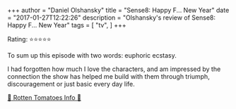 +++
author = "Daniel Olshansky"
title = "Sense8: Happy F... New Year"
date = "2017-01-27T12:22:26"
description = "Olshansky's review of Sense8: Happy F... New Year"
tags = [
    "tv",
]
+++

Rating: ⭐⭐⭐⭐⭐

To sum up this episode with two words: euphoric ecstasy. 

I had forgotten how much I love the characters, and am impressed by the connection the show has helped me build with them through triumph, discouragement or just basic every day life.

[🍅 Rotten Tomatoes Info 🍅](https://www.rottentomatoes.com//tv/sense8/s01.1)